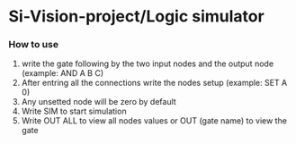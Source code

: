 # Si-Vision-project/Logic simulator
 
### How to use
1. write the gate following by the two input nodes and the output node (example: AND A B C)
2. After entring all the connections write the nodes setup (example: SET A 0)
3. Any unsetted node will be zero by default
4. Write SIM to start simulation
5. Write OUT ALL to view all nodes values or OUT (gate name) to view the gate

